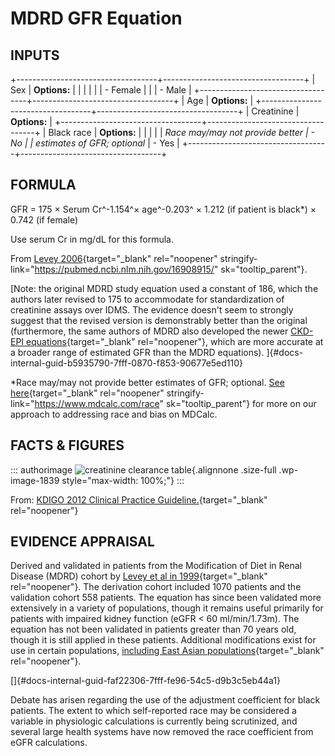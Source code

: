 # MDRD GFR Equation

## INPUTS

+-----------------------------------+-----------------------------------+
| Sex                               | **Options:**                      |
|                                   |                                   |
|                                   | -   Female                        |
|                                   | -   Male                          |
+-----------------------------------+-----------------------------------+
| Age                               | **Options:**                      |
+-----------------------------------+-----------------------------------+
| Creatinine                        | **Options:**                      |
+-----------------------------------+-----------------------------------+
| Black race                        | **Options:**                      |
|                                   |                                   |
| *Race may/may not provide better  | -   No                            |
| estimates of GFR; optional*       | -   Yes                           |
+-----------------------------------+-----------------------------------+

## FORMULA

GFR = 175 × Serum Cr^-1.154^× age^-0.203^ × 1.212 (if patient is
black\*) × 0.742 (if female)

Use serum Cr in mg/dL for this formula.

From [Levey
2006](https://pubmed.ncbi.nlm.nih.gov/16908915/){target="_blank"
rel="noopener"
stringify-link="https://pubmed.ncbi.nlm.nih.gov/16908915/"
sk="tooltip_parent"}.

[Note: the original MDRD study equation used a constant of 186, which
the authors later revised to 175 to accommodate for standardization of
creatinine assays over IDMS. The evidence doesn\'t seem to strongly
suggest that the revised version is demonstrably better than the
original (furthermore, the same authors of MDRD also developed the newer
[CKD-EPI
equations](https://www.mdcalc.com/ckd-epi-equations-glomerular-filtration-rate-gfr){target="_blank"
rel="noopener"}, which are more accurate at a broader range of estimated
GFR than the MDRD equations).
]{#docs-internal-guid-b5935790-7fff-0870-f853-90677e5ed110}

\*Race may/may not provide better estimates of GFR; optional. [See
here](https://www.mdcalc.com/race){target="_blank" rel="noopener"
stringify-link="https://www.mdcalc.com/race" sk="tooltip_parent"} for
more on our approach to addressing race and bias on MDCalc.

## FACTS & FIGURES

::: authorimage
![creatinine clearance
table](https://cdn-web-img.mdcalc.com/content/creatinine-clearance-table.png){.alignnone
.size-full .wp-image-1839 style="max-width: 100%;"}
:::

From: [KDIGO 2012 Clinical Practice
Guideline.](https://kdigo.org/wp-content/uploads/2017/02/KDIGO_2012_CKD_GL.pdf){target="_blank"
rel="noopener"}

## EVIDENCE APPRAISAL

Derived and validated in patients from the Modification of Diet in Renal
Disease (MDRD) cohort by [Levey et al in
1999](https://www.ncbi.nlm.nih.gov/pmc/articles/PMC2763564/){target="_blank"
rel="noopener"}. The derivation cohort included 1070 patients and the
validation cohort 558 patients. The equation has since been validated
more extensively in a variety of populations, though it remains useful
primarily for patients with impaired kidney function (eGFR \< 60
ml/min/1.73m). The equation has not been validated in patients greater
than 70 years old, though it is still applied in these patients.
Additional modifications exist for use in certain populations,
[including East Asian
populations](https://pubmed.ncbi.nlm.nih.gov/18037093/){target="_blank"
rel="noopener"}.

[]{#docs-internal-guid-faf22306-7fff-fe96-54c5-d9b3c5eb44a1}

Debate has arisen regarding the use of the adjustment coefficient for
black patients. The extent to which self-reported race may be considered
a variable in physiologic calculations is currently being scrutinized,
and several large health systems have now removed the race coefficient
from eGFR calculations.
